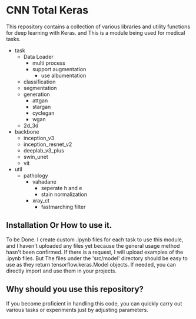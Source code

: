 # CNN Total Keras

This repository contains a collection of various libraries and utility functions for deep learning with Keras. and This is a module being used for medical tasks.
  - task
    - Data Loader
      - multi process
      - support augmentation
        - use albumentation
    - classification
    - segmentation
    - generation
      - attgan
      - stargan
      - cyclegan
      - wgan
    - 2d_3d
  - backbone
    - inception_v3
    - inception_resnet_v2
    - deeplab_v3_plus
    - swin_unet
    - vit
  - util
    - pathology
      - vahadane
        - seperate h and e
        - stain normalization
      - xray_ct
        - fastmarching filter

## Installation Or How to use it.

To be Done. I create custom .ipynb files for each task to use this module, and I haven't uploaded any files yet because the general usage method hasn't been confirmed. If there is a request, I will upload examples of the .ipynb files.
But The files under the 'src/model' directory should be easy to use as they return tensorflow.keras.Model objects. If needed, you can directly import and use them in your projects.

## Why should you use this repository?
If you become proficient in handling this code, you can quickly carry out various tasks or experiments just by adjusting parameters.

